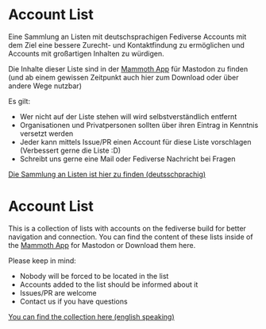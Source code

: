 # Account List
Eine Sammlung an Listen mit deutschsprachigen Fediverse Accounts mit dem Ziel eine bessere Zurecht- und Kontaktfindung zu ermöglichen und Accounts mit großartigen Inhalten zu würdigen.

Die Inhalte dieser Liste sind in der [Mammoth App](https://getmammoth.app/) für Mastodon zu finden (und ab einem gewissen Zeitpunkt auch hier zum Download oder über andere Wege nutzbar)

Es gilt:
- Wer nicht auf der Liste stehen will wird selbstverständlich entfernt
- Organisationen und Privatpersonen sollten über ihren Eintrag in Kenntnis versetzt werden
- Jeder kann mittels Issue/PR einen Account für diese Liste vorschlagen (Verbessert gerne die Liste :D)
- Schreibt uns gerne eine Mail oder Fediverse Nachricht bei Fragen

[Die Sammlung an Listen ist hier zu finden (deutsschprachig)](/DE/accounts.md)


# Account List

This is a collection of lists with accounts on the fediverse build for better navigation and connection.
You can find the content of these lists inside of the [Mammoth App](https://getmammoth.app/) for Mastodon or Download them here.

Please keep in mind:
- Nobody will be forced to be located in the list
- Accounts added to the list should be informed about it
- Issues/PR are welcome
- Contact us if you have questions

[You can find the collection here (english speaking)](/EN/accounts.md)